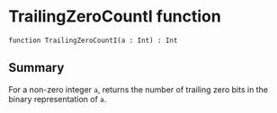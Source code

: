 # TrailingZeroCountI function

`function TrailingZeroCountI(a : Int) : Int`

## Summary
For a non-zero integer `a`, returns the number of trailing zero bits
in the binary representation of `a`.
